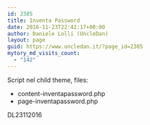 ```yaml
---
id: 2385
title: Inventa Password
date: 2016-11-23T22:42:17+00:00
author: Daniele Lolli (UncleDan)
layout: page
guid: https://www.uncledan.it/?page_id=2385
mytory_md_visits_count:
  - "142"
---
```

Script nel child theme, files:

  * content-inventapassword.php
  * page-inventapassword.php

DL23112016
